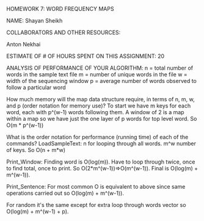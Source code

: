 HOMEWORK 7: WORD FREQUENCY MAPS


NAME:  Shayan Sheikh


COLLABORATORS AND OTHER RESOURCES:

Anton Nekhai

ESTIMATE OF # OF HOURS SPENT ON THIS ASSIGNMENT:  20

ANALYSIS OF PERFORMANCE OF YOUR ALGORITHM:
n = total number of words in the sample text file
m = number of unique words in the file
w = width of the sequencing window
p = average number of words observed to follow a particular word

How much memory will the map data structure require, in terms of n, m,
w, and p (order notation for memory use)?
To start we have m keys for each word, each with p^(w-1) words following them. 
A window of 2 is a map within a map so we have just the one layer of p words for 
top level word. So O(m * p^(w-1))


What is the order notation for performance (running time) of each of
the commands?
LoadSampleText: n for looping through all words. m^w number of keys.
So O(n + m*w)

Print_Window: Finding word is O(log(m)). Have to loop through twice, once to
find total, once to print. So O(2*m^(w-1))=>O(m^(w-1)). Final is O(log(m) + m^(w-1)).

Print_Sentence: For most common O is equivalent to above since same operations carried 
out so O(log(m) + m^(w-1)).

For random it's the same except for extra loop through words vector so 
O(log(m) + m^(w-1) + p).
